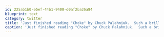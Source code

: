 ```yaml
---
id: 225ab1b0-e5ef-44b1-9400-d0af2ba36a84
blueprint: text
category: twitter
title: 'Just finished reading "Choke" by Chuck Palahniuk.  Such a brilliant writer'
caption: 'Just finished reading "Choke" by Chuck Palahniuk.  Such a brilliant writer'
---
```

